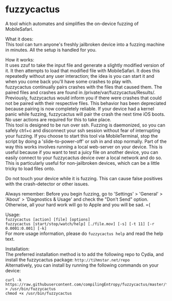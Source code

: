 fuzzycactus
===========

A tool which automates and simplifies the on-device fuzzing of MobileSafari.

What it does:  
This tool can turn anyone's freshly jailbroken device into a fuzzing machine in minutes. All the setup is handled for you.

How it works:  
It uses zzuf to take the input file and generate a slightly modified version of it. It then attempts to load that modified file with MobileSafari. It does this repeatedly without any user interaction; the idea is you can start it and when you come back you'll have some crashes to play with.  
fuzzycactus continually pairs crashes with the files that caused them. The paired files and crashes are found in /private/var/fuzzycactus/Results/. Previously, fuzzycactus would inform you if there were crashes that could not be paired with their respective files. This behavior has been depreciated because pairing is now completely reliable. If your device had a kernel panic while fuzzing, fuzzycactus will pair the crash the next time iOS boots. No user actions are required for this to take place.  
This tool is designed to be run over ssh. Fuzzing is daemonized, so you can safely ctrl+c and disconnect your ssh session without fear of interrupting your fuzzing. If you choose to start this tool via MobileTerminal, stop the script by doing a 'slide-to-power-off' or ssh in and stop normally.
Part of the way this works involves running a local web-server on your device. This is useful because if you want to test a juicy file on another device, you can easily connect to your fuzzycactus device over a local network and do so. This is particularly useful for non-jailbroken devices, which can be a little tricky to load files onto.

Do not touch your device while it is fuzzing. This can cause false positives with the
crash-detector or other issues.

Always remember: Before you begin fuzzing, go to 'Settings' > 'General' > 'About' > 'Diagnostics & Usage' and check the "Don't Send" option. Otherwise, all your hard work will go to Apple and you will be sad. =(

Usage:  
`fuzzycactus [action] [file] [options]`  
`fuzzycactus [start/stop/watch/help] [./file.mov] [-s] [-t 11] [-r 0.0001:0.001] [-k]`  
For more usage information, please do `fuzzycactus help` and read the help text.

Installation:  
The preferred installation method is to add the following repo to Cydia, and install the fuzzycactus package:
`http://tihmstar.net/repo`  
Alternatively, you can install by running the following commands on your device:  
```
curl -k https://raw.githubusercontent.com/compilingEntropy/fuzzycactus/master/fuzzycactus > /usr/bin/fuzzycactus
chmod +x /usr/bin/fuzzycactus
```